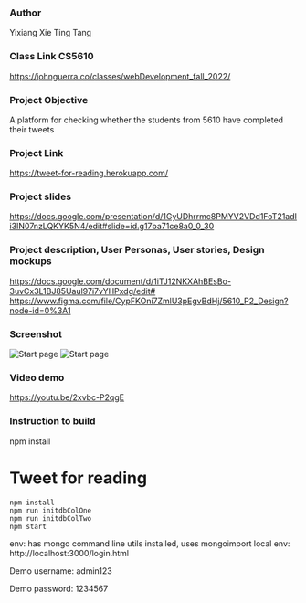 ### Author ###
Yixiang Xie
Ting Tang

### Class Link CS5610 ###
https://johnguerra.co/classes/webDevelopment_fall_2022/

### Project Objective ###
A platform for checking whether the students from 5610 have completed their tweets

### Project Link ###
https://tweet-for-reading.herokuapp.com/

### Project slides ###
https://docs.google.com/presentation/d/1GyUDhrrmc8PMYV2VDd1FoT21adIi3IN07nzLQKYK5N4/edit#slide=id.g17ba71ce8a0_0_30

### Project description, User Personas, User stories, Design mockups ###
https://docs.google.com/document/d/1iTJ12NKXAhBEsBo-3uvCx3L1BJ85Uaul97i7vYHPxdg/edit#
https://www.figma.com/file/CypFKOni7ZmlU3pEgvBdHj/5610_P2_Design?node-id=0%3A1

### Screenshot ###
![Start page](https://assets.moveshanghai.com/Screenshot%202022-11-01%20at%2012.07.40.png)
![Start page](https://assets.moveshanghai.com/Screenshot%202022-11-01%20at%2012.07.57.png)

### Video demo ###
https://youtu.be/2xvbc-P2qgE

### Instruction to build ###
npm install

# Tweet for reading

```
npm install
npm run initdbColOne
npm run initdbColTwo
npm start
```
env: has mongo command line utils installed, uses mongoimport
local env: http://localhost:3000/login.html

Demo username: admin123

Demo password: 1234567
